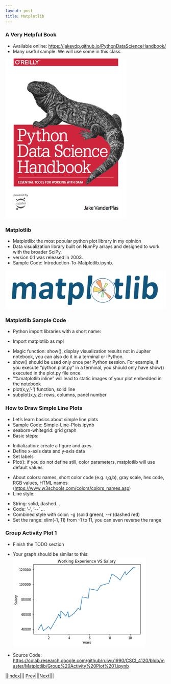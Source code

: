 ```yaml
---
layout: post
title: Matplotlib
---
```


### A Very Helpful Book
- Available online: <https://jakevdp.github.io/PythonDataScienceHandbook/>
- Many useful sample. We will use some in this class.

![](mpl.png)

### Matplotlib
- Matplotlib: the most popular python plot library in my opinion
- Data visualization library built on NumPy arrays and designed to work with the broader SciPy.
- version 0.1 was released in 2003.
- Sample Code: Introduction-To-Matplotlib.ipynb.

![](mpl2.png)

### Matplotlib Sample Code
- Python import libraries with a short name:
* Import matplotlib as mpl
- Magic function: show(), display visualization results not in Jupiter notebook, you can also do it in a terminal or iPython.
- show() should be used only once per Python session. For example, if you execute “python plot.py” in a terminal, you should only have show() executed in the plot.py file once.
- “%matplotlib inline” will lead to static images of your plot embedded in the notebook
- plot(x,y,’-’) function, solid line
- subplot(x,y,z): rows, columns, panel number

### How to Draw Simple Line Plots
- Let’s learn basics about simple line plots
- Sample Code: Simple-Line-Plots.ipynb
- seaborn-whitegrid: grid graph
- Basic steps:
* Initialization: create a figure and axes.
* Define x-axis data and y-axis data
* Set labels
* Plot(): if you do not define still, color parameters, matplotlib will use default values
- About colors: names, short color code (e.g. r,g,b), gray scale, hex code, RGB values, HTML names (<https://www.w3schools.com/colors/colors_names.asp>)
- Line style:
* String: solid, dashed…
* Code: ‘-’, ‘--’ …
* Combined style with color: -g (solid green), --r (dashed red)
* Set the range: xlim(-1, 11) from -1 to 11, you can even reverse the range

### Group Activity Plot 1
- Finish the TODO section
- Your graph should be similar to this:
![](mpl3.png)

- Source Code: <https://colab.research.google.com/github/ruiwu1990/CSCI_4120/blob/master/Matplotlib/Group%20Activity%20Plot%201.ipynb>

||[Index](../../../)||| [Prev](../k-part2/)|||[Next](../k-part4/)|||
